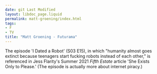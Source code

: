 ```yaml
---
date: git Last Modified
layout: libdoc_page.liquid
permalink: matt-groening/index.html
tags:
- F
- TV
title: "Matt Groening - Futurama"
---
```


The episode 'I Dated a Robot' (S03 E15), in which "humanity almost goes extinct because teenagers start fucking robots instead of each other," is referenced in Jess Flarity's Summer 2021 _Fifth Estate_ article 'She Exists Only to Please.' (The episode is actually more about internet piracy.)